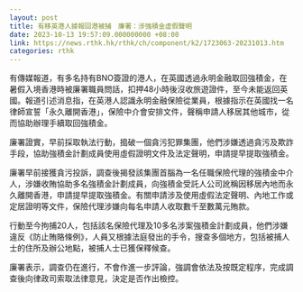 ```yaml
---
layout: post
title: 有移英港人據報回港被捕　廉署：涉強積金虛假聲明
date: 2023-10-13 19:57:09.000000000 +08:00
link: https://news.rthk.hk/rthk/ch/component/k2/1723063-20231013.htm
categories: rthk
---
```


有傳媒報道，有多名持有BNO簽證的港人，在英國透過永明金融取回強積金，在暑假入境香港時被廉署職員問話，扣押48小時後沒收旅遊證件，至今未能返回英國。報道引述消息指，在英港人認識永明金融保險從業員，根據指示在英國找一名律師宣誓「永久離開香港」，保險中介會安排文件，聲稱申請人移居其他城市，從而協助辦理手續取回強積金。

廉署證實，早前採取執法行動，搗破一個貪污犯罪集團，他們涉嫌透過貪污及欺詐手段，協助強積金計劃成員使用虛假證明文件及法定聲明，申請提早提取強積金。

廉署早前接獲貪污投訴，調查後揭發該集團首腦為一名任職保險代理的強積金中介人，涉嫌收賄協助多名強積金計劃成員，向強積金受託人公司訛稱因移居內地而永久離開香港，申請提早提取強積金。有關申請涉及使用虛假法定聲明、內地工作或定居證明等文件，保險代理涉嫌向每名申請人收取數千至數萬元賄款。

行動至今拘捕20人，包括該名保險代理及10多名涉案強積金計劃成員，他們涉嫌違反《防止賄賂條例》，人員又根據法庭發出的手令，搜查多個地方，包括被捕人士的住所及辦公地點，被捕人士已獲保釋候查。

廉署表示，調查仍在進行，不會作進一步評論，強調會依法及按既定程序，完成調查後向律政司索取法律意見，決定是否作出檢控。
